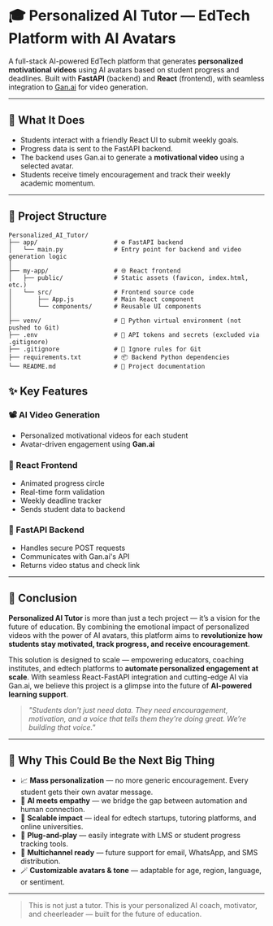 # 🎓 Personalized AI Tutor — EdTech Platform with AI Avatars

A full-stack AI-powered EdTech platform that generates **personalized motivational videos** using AI avatars based on student progress and deadlines. Built with **FastAPI** (backend) and **React** (frontend), with seamless integration to [Gan.ai](https://gan.ai) for video generation.

---

## 🧠 What It Does

- Students interact with a friendly React UI to submit weekly goals.
- Progress data is sent to the FastAPI backend.
- The backend uses Gan.ai to generate a **motivational video** using a selected avatar.
- Students receive timely encouragement and track their weekly academic momentum.

---

## 📁 Project Structure

```
Personalized_AI_Tutor/
├── app/                     # ⚙️ FastAPI backend
│   └── main.py              # Entry point for backend and video generation logic
│
├── my-app/                  # 🌐 React frontend
│   ├── public/              # Static assets (favicon, index.html, etc.)
│   └── src/                 # Frontend source code
│       ├── App.js           # Main React component
│       └── components/      # Reusable UI components
│
├── venv/                    # 🐍 Python virtual environment (not pushed to Git)
├── .env                     # 🔐 API tokens and secrets (excluded via .gitignore)
├── .gitignore               # 🚫 Ignore rules for Git
├── requirements.txt         # 📦 Backend Python dependencies
└── README.md                # 📖 Project documentation
```

## ✨ Key Features

### 📽 AI Video Generation
- Personalized motivational videos for each student
- Avatar-driven engagement using **Gan.ai**

### 🎯 React Frontend
- Animated progress circle
- Real-time form validation
- Weekly deadline tracker
- Sends student data to backend

### 🚀 FastAPI Backend
- Handles secure POST requests
- Communicates with Gan.ai's API
- Returns video status and check link

---

## 🚀 Conclusion

**Personalized AI Tutor** is more than just a tech project — it’s a vision for the future of education. By combining the emotional impact of personalized videos with the power of AI avatars, this platform aims to **revolutionize how students stay motivated, track progress, and receive encouragement**.

This solution is designed to scale — empowering educators, coaching institutes, and edtech platforms to **automate personalized engagement at scale**. With seamless React-FastAPI integration and cutting-edge AI via Gan.ai, we believe this project is a glimpse into the future of **AI-powered learning support**.

> _"Students don't just need data. They need encouragement, motivation, and a voice that tells them they're doing great. We’re building that voice."_  

---

## 🌟 Why This Could Be the Next Big Thing

- 📈 **Mass personalization** — no more generic encouragement. Every student gets their own avatar message.
- 🧠 **AI meets empathy** — we bridge the gap between automation and human connection.
- 🔁 **Scalable impact** — ideal for edtech startups, tutoring platforms, and online universities.
- 🧰 **Plug-and-play** — easily integrate with LMS or student progress tracking tools.
- 💬 **Multichannel ready** — future support for email, WhatsApp, and SMS distribution.
- 🪄 **Customizable avatars & tone** — adaptable for age, region, language, or sentiment.

---

> This is not just a tutor. This is your personalized AI coach, motivator, and cheerleader — built for the future of education.






